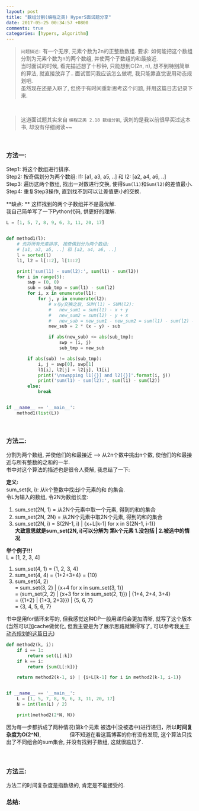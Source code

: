 ```yaml
---
layout: post
title: "数组分割(编程之美) HyperS面试题分享"
date: 2017-05-25 00:34:57 +0800
comments: true
categories: [hypers, algorithm]
---
```


> `问题描述:` 有一个无序, 元素个数为2n的正整数数组. 要求: 如何能把这个数组分割为元素个数为n的两个数组, 并使两个子数组的和最接近.    
当时面试的时候, 看完描述想了十秒钟, 只能想到C(2n, n), 想不到特别简单的算法, 就直接放弃了.. 面试官问我应该怎么做呢, 我只能靠直觉说用动态规划吧.    
虽然现在还是入职了, 但终于有时间重新思考这个问题, 并用这篇日志记录下来.    
<!--more-->   
<br>  

> 这道面试题其实来自 `编程之美 2.18 数组分割`, 讽刺的是我以前很早买过这本书, 却没有仔细阅读~~   
<br>

### 方法一:
Step1: 将这个数组进行排序.   
Step2: 按奇偶划分为两个数组: l1: [a1, a3, a5, ..] 和 l2: [a2, a4, a6, ..]    
Step3: 遍历这两个数组, 找出一对数进行交换, 使得`Sum(l1)`和`Sum(l2)`的差值最小.   
Step4: 重复Step3操作, 直到找不到可以让差值更小的交换.    

**缺点: ** 这样找到的两个子数组并不是最优解.   
我自己简单写了一下Python代码, 供更好的理解.   
```python
L = [1, 5, 7, 8, 9, 6, 3, 11, 20, 17]


def method1(l):
    # 先将所有元素排序, 按奇偶划分为两个数组:
    # [a1, a3, a5, ..] 和 [a2, a4, a6, ..]
    l = sorted(l)
    l1, l2 = l[::2], l[1::2]

    print('sum(l1) - sum(l2):', sum(l1) - sum(l2))
    for i in range(5):
        swp = (0, 0)
        sub = sub_tmp = sum(l1) - sum(l2)
        for i, x in enumerate(l1):
            for j, y in enumerate(l2):
                # x与y交换之后, SUM(l1) - SUM(l2):
                #   new_sum1 = sum(l1) - x + y
                #   new_sum2 = sum(l2) - y + x
                #   new_sub = new_sum1 - new_sum2 = sum(l1) - sum(l2) - 2x + 2y
                new_sub = 2 * (x - y) - sub

                if abs(new_sub) <= abs(sub_tmp):
                    swp = (i, j)
                    sub_tmp = new_sub

        if abs(sub) != abs(sub_tmp):
            i, j = swp[0], swp[1]
            l1[i], l2[j] = l2[j], l1[i]
            print('\nswapping l1[{}] and l2[{}]'.format(i, j))
            print('sum(l1) - sum(l2):', sum(l1) - sum(l2))
        else:
            break


if __name__ == '__main__':
    method1(list(L))
```
<br>

### 方法二:
分割为两个数组, 并使他们的和最接近 --> 从2n个数中挑出n个数, 使他们的和最接近与所有整数的之和的一半.   
书中对这个算法的描述也是很令人费解, 我总结了一下:   

**定义:**   
sum_set(k, i): 从k个整数中找出i个元素的和 的集合.   
令L为输入的数组, 令2N为数组长度:    

1. sum_set(2N, 1) = 从2N个元素中取一个元素, 得到的和的集合
2. sum_set(2N, 2N) = 从2N个元素中取2N个元素, 得到的和的集合
3. sum_set(2N, i) = S(2N-1, i) | {x+L[k-1] for x in S(2N-1, i-1)}     
**大致意思就是sum_set(2N, i)可以分解为 第k个元素 1.没包括 | 2.被选中的情况**   

**举个例子!!!**   
L = [1, 2, 3, 4]

1. sum_set(4, 1) = {1, 2, 3, 4}
2. sum_set(4, 4) = {1+2+3+4} = {10}
3. sum_set(4, 2)   
= sum_set(3, 2) | {x+4 for x in sum_set(3, 1)}    
= (sum_set(2, 2) | {x+3 for x in sum_set(2, 1)}) | {1+4, 2+4, 3+4}    
= ({1+2} | {1+3, 2+3}}) | {5, 6, 7}       
= {3, 4, 5, 6, 7}

书中是用for循环来写的, 但我感觉这种DP一般用递归会更加清晰, 就写了这个版本(当然可以加cache做优化, 但我主要是为了展示思路就懒得写了, 可以参考我[关于动态规划的这篇日志](/blog/20160915/dynamic-programming/))    
```python
def method2(k, i):
    if i == 1:
        return set(L[:k])
    if k == i:
        return {sum(L[:k])}

    return method2(k-1, i) | {i+L[k-1] for i in method2(k-1, i-1)}


if __name__ == '__main__':
    L = [1, 5, 7, 8, 9, 6, 3, 11, 20, 17]
    N = int(len(L) / 2)

    print(method2(2*N, N))
```

因为每一步都拆成了两种情况(第k个元素 被选中|没被选中)进行递归，所以**时间复杂度为O(2^N)**, 　　　　　
但不知道在看这篇博客的你有没有发现, 这个算法只找出了不同组合的sum集合, 并没有找到子数组, 这就很尴尬了.   
<br>
<br>

### 方法三:   
方法二的时间复杂度是指数级的, 肯定是不能接受的.   



### 总结:
